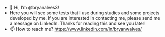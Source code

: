 - 👋 Hi, I’m @bryanalves3! 
- Here you will see some tests that I use during studies and some projects developed by me. 
If you are interested in contacting me, please send me a message on LinkedIn.
Thanks for reading this and see you later!
- 📫 How to reach me? https://www.linkedin.com/in/bryanwalves/

<!---
bryanalves3/bryanalves3 is a ✨ special ✨ repository because its `README.md` (this file) appears on your GitHub profile.
You can click the Preview link to take a look at your changes.
--->
